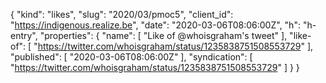 {
  "kind": "likes",
  "slug": "2020/03/pmoc5",
  "client_id": "https://indigenous.realize.be",
  "date": "2020-03-06T08:06:00Z",
  "h": "h-entry",
  "properties": {
    "name": [
      "Like of @whoisgraham's tweet"
    ],
    "like-of": [
      "https://twitter.com/whoisgraham/status/1235838751508553729"
    ],
    "published": [
      "2020-03-06T08:06:00Z"
    ],
    "syndication": [
      "https://twitter.com/whoisgraham/status/1235838751508553729"
    ]
  }
}
